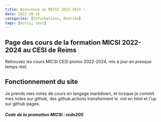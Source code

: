 ```yaml
---
title: Bienvenue en MICSI 2022-2024 !
date: 2022-10-16 
categories: [Informations, Rentrée]
tags: [micsi, cesi]
---
```

## Page des cours de la formation MICSI 2022-2024 au CESI de Reims

Retrouvez les cours MICSI CESI promo 2022-2024, mis à jour en *presque* temps réel.

## Fonctionnement du site
Je prends mes notes de cours en langage markdown, et lorsque je commit mes notes sur github, des github.actions transforment le .md en html et l'up sur github pages.

##### Code de la promotion MICSI : redn205